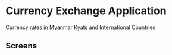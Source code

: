 # Currency Exchange Application 

Currency rates in Myanmar Kyats and International Countries

## Screens
